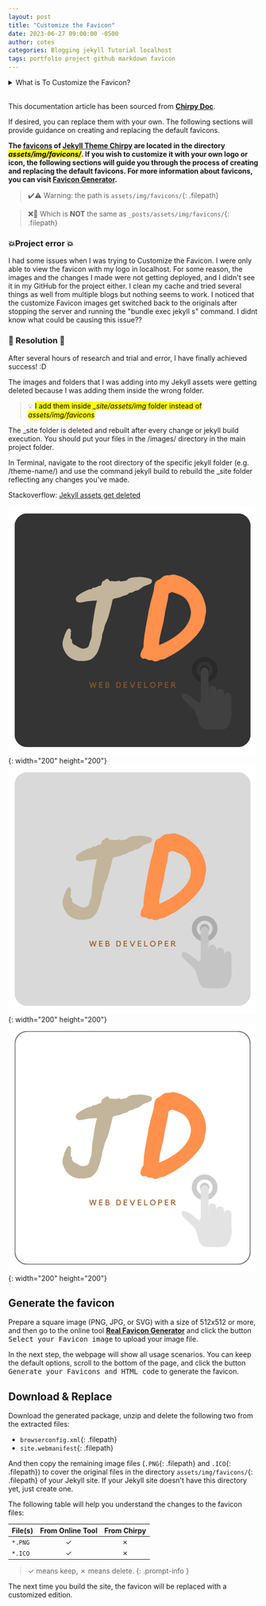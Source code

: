 ```yaml
---
layout: post
title: "Customize the Favicon"
date: 2023-06-27 09:00:00 -0500
author: cotes
categories: Blogging jekyll Tutorial localhost
tags: portfolio project github markdown favicon
---
```


<!-- Dropdown in Markdown: https://gist.github.com/citrusui/07978f14b11adada364ff901e27c7f61 -->

<details>
<summary>
What is To Customize the Favicon?
</summary>
<br>

Customizing the favicon refers to the process of changing the small icon that appears in the browser tab or bookmark bar when someone visits your website. The favicon is a visual representation of your website and helps users easily identify and locate your site among their open tabs or bookmarks.
<br>

The favicon typically appears as a 16x16 pixel or 32x32 pixel image and is usually saved in the ICO (icon) format, although other image formats like PNG or GIF can also be used. By customizing the favicon, you can give your website a unique visual identity and make it more recognizable to users.
<br>

To customize the favicon for your website, you need to create an image that you want to use as your favicon and save it in the appropriate format (ICO, PNG, GIF, etc.). Once you have the favicon image ready, you can upload it to your website's root directory and add a reference to it in the HTML code of your web pages.
<br>

The HTML code to add a favicon typically looks like this:
<br>

```html
<link rel="icon" type="image/png" href="/path/to/favicon.png" />
```

<br>

In this example, the `href` attribute specifies the path to the favicon image file. You would need to replace `/path/to/favicon.png` with the actual path to your favicon image.
<br>

By customizing the favicon, you can enhance the branding and visual appeal of your website, making it more memorable for visitors.
<br>

</details>
<br>

This documentation article has been sourced from [**Chirpy Doc**](https://chirpy.cotes.page/posts/customize-the-favicon/).

If desired, you can replace them with your own. The following sections will provide guidance on creating and replacing the default favicons.

<b>The [favicons](https://www.favicon-generator.org/about/) of [**Jekyll Theme Chirpy**](https://github.com/cotes2020/jekyll-theme-chirpy/) are located in the directory <mark><i>assets/img/favicons/</i></mark>. If you wish to customize it with your own logo or icon, the following sections will guide you through the process of creating and replacing the default favicons. For more information about favicons, you can visit [Favicon Generator](https://www.favicon-generator.org/about/).</b>

> ✔️⚠️ Warning: the path is `assets/img/favicons/`{: .filepath}

> ❌🚫 Which is <b>NOT</b> the same as `_posts/assets/img/favicons/`{: .filepath}

### 💥Project error 💥

I had some issues when I was trying to Customize the Favicon. I were only able to view the favicon with my logo in localhost. For some reason, the images and the changes I made were not getting deployed, and I didn't see it in my GitHub for the project either. I clean my cache and tried several things as well from multiple blogs but nothing seems to work.
I noticed that the customize Favicon images get switched back to the originals after stopping the server and running the "bundle exec jekyll s" command.
I didnt know what could be causing this issue??

### 🏁 Resolution 🏁

After several hours of research and trial and error, I have finally achieved success! :D

The images and folders that I was adding into my Jekyll assets were getting deleted because I was adding them inside the wrong folder.

> 💡 <mark>I add them inside <i>\_site/assets/img</i> folder instead of <i>assets/img/favicons</i></mark>

The \_site folder is deleted and rebuilt after every change or jekyll build execution. You should put your files in the /images/ directory in the main project folder.

In Terminal, navigate to the root directory of the specific jekyll folder (e.g. /theme-name/) and use the command jekyll build to rebuild the \_site folder reflecting any changes you've made.

Stackoverflow: [Jekyll assets get deleted](https://stackoverflow.com/questions/45090500/jekyll-assets-get-deleted)

![JD Logo black](/assets/img/juanDiaz-logo/jd-logo-black.png){: width="200" height="200"}![JD Logo cream](/assets/img/juanDiaz-logo/jd-logo-cream.png){: width="200" height="200"}![JD Logo white](/assets/img/juanDiaz-logo/jd-logo-white.png){: width="200" height="200"}

## Generate the favicon

Prepare a square image (PNG, JPG, or SVG) with a size of 512x512 or more, and then go to the online tool [**Real Favicon Generator**](https://realfavicongenerator.net/) and click the button <kbd>Select your Favicon image</kbd> to upload your image file.

In the next step, the webpage will show all usage scenarios. You can keep the default options, scroll to the bottom of the page, and click the button <kbd>Generate your Favicons and HTML code</kbd> to generate the favicon.

## Download & Replace

Download the generated package, unzip and delete the following two from the extracted files:

- `browserconfig.xml`{: .filepath}
- `site.webmanifest`{: .filepath}

And then copy the remaining image files (`.PNG`{: .filepath} and `.ICO`{: .filepath}) to cover the original files in the directory `assets/img/favicons/`{: .filepath} of your Jekyll site. If your Jekyll site doesn't have this directory yet, just create one.

The following table will help you understand the changes to the favicon files:

| File(s) | From Online Tool | From Chirpy |
| ------- | :--------------: | :---------: |
| `*.PNG` |        ✓         |      ✗      |
| `*.ICO` |        ✓         |      ✗      |

> ✓ means keep, ✗ means delete.
> {: .prompt-info }

The next time you build the site, the favicon will be replaced with a customized edition.
